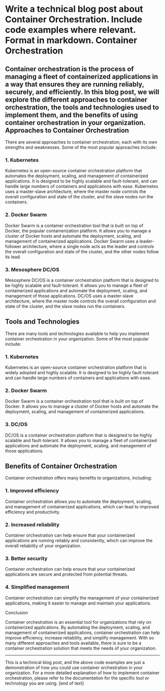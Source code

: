  Write a technical blog post about Container Orchestration. Include code examples where relevant. Format in markdown.
Container Orchestration
================

Container orchestration is the process of managing a fleet of containerized applications in a way that ensures they are running reliably, securely, and efficiently. In this blog post, we will explore the different approaches to container orchestration, the tools and technologies used to implement them, and the benefits of using container orchestration in your organization.
Approaches to Container Orchestration
-------------------------

There are several approaches to container orchestration, each with its own strengths and weaknesses. Some of the most popular approaches include:

### 1. Kubernetes

Kubernetes is an open-source container orchestration platform that automates the deployment, scaling, and management of containerized applications. It is designed to be highly scalable and fault-tolerant, and can handle large numbers of containers and applications with ease. Kubernetes uses a master-slave architecture, where the master node controls the overall configuration and state of the cluster, and the slave nodes run the containers.

### 2. Docker Swarm

Docker Swarm is a container orchestration tool that is built on top of Docker, the popular containerization platform. It allows you to manage a cluster of Docker hosts and automate the deployment, scaling, and management of containerized applications. Docker Swarm uses a leader-follower architecture, where a single node acts as the leader and controls the overall configuration and state of the cluster, and the other nodes follow its lead.

### 3. Mesosphere DC/OS

Mesosphere DC/OS is a container orchestration platform that is designed to be highly scalable and fault-tolerant. It allows you to manage a fleet of containerized applications and automate the deployment, scaling, and management of those applications. DC/OS uses a master-slave architecture, where the master node controls the overall configuration and state of the cluster, and the slave nodes run the containers.

Tools and Technologies
-------------------

There are many tools and technologies available to help you implement container orchestration in your organization. Some of the most popular include:

### 1. Kubernetes

Kubernetes is an open-source container orchestration platform that is widely adopted and highly scalable. It is designed to be highly fault-tolerant and can handle large numbers of containers and applications with ease.

### 2. Docker Swarm

Docker Swarm is a container orchestration tool that is built on top of Docker. It allows you to manage a cluster of Docker hosts and automate the deployment, scaling, and management of containerized applications.

### 3. DC/OS

DC/OS is a container orchestration platform that is designed to be highly scalable and fault-tolerant. It allows you to manage a fleet of containerized applications and automate the deployment, scaling, and management of those applications.

Benefits of Container Orchestration
------------------------

Container orchestration offers many benefits to organizations, including:

### 1. Improved efficiency

Container orchestration allows you to automate the deployment, scaling, and management of containerized applications, which can lead to improved efficiency and productivity.

### 2. Increased reliability

Container orchestration can help ensure that your containerized applications are running reliably and consistently, which can improve the overall reliability of your organization.

### 3. Better security

Container orchestration can help ensure that your containerized applications are secure and protected from potential threats.

### 4. Simplified management

Container orchestration can simplify the management of your containerized applications, making it easier to manage and maintain your applications.

Conclusion

Container orchestration is an essential tool for organizations that rely on containerized applications. By automating the deployment, scaling, and management of containerized applications, container orchestration can help improve efficiency, increase reliability, and simplify management. With so many different approaches and tools available, there is sure to be a container orchestration solution that meets the needs of your organization.

---

This is a technical blog post, and the above code examples are just a demonstration of how you could use container orchestration in your organization. For a more detailed explanation of how to implement container orchestration, please refer to the documentation for the specific tool or technology you are using. [end of text]


